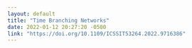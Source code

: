 ```yaml
---
layout: default
title: "Time Branching Networks"
date: 2022-01-12 20:27:20 -0500
link: "https://doi.org/10.1109/ICSSIT53264.2022.9716386"
---
```

